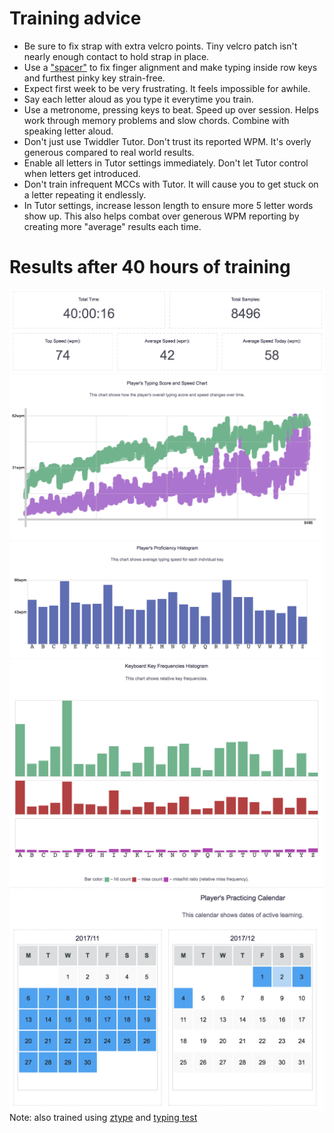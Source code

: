 # Training advice
* Be sure to fix strap with extra velcro points. Tiny velcro patch isn't nearly enough contact to hold strap in place.
* Use a ["spacer"](https://github.com/lancegatlin/typemax/blob/master/spacer.md) to fix finger alignment and make typing inside row keys and furthest pinky key strain-free.
* Expect first week to be very frustrating. It feels impossible for awhile.
* Say each letter aloud as you type it everytime you train.
* Use a metronome, pressing keys to beat. Speed up over session. Helps work through memory problems and slow chords. Combine with speaking letter aloud.
* Don't just use Twiddler Tutor. Don't trust its reported WPM. It's overly generous compared to real world results.
* Enable all letters in Tutor settings immediately. Don't let Tutor control when letters get introduced.
* Don't train infrequent MCCs with Tutor. It will cause you to get stuck on a letter repeating it endlessly.
* In Tutor settings, increase lesson length to ensure more 5 letter words show up. This also helps combat over generous WPM reporting by creating more "average" results each time.
# Results after 40 hours of training
![training stats](https://github.com/lancegatlin/typemax/blob/master/training/40hrs/Screen%20Shot%202017-12-04%20at%208.30.46%20PM.png?raw=true)
![wpm](https://github.com/lancegatlin/typemax/blob/master/training/40hrs/Screen%20Shot%202017-12-04%20at%208.30.59%20PM.png?raw=true)
![prof](https://github.com/lancegatlin/typemax/blob/master/training/40hrs/Screen%20Shot%202017-12-04%20at%208.31.24%20PM.png?raw=true)
![key_freqs](https://github.com/lancegatlin/typemax/blob/master/training/40hrs/Screen%20Shot%202017-12-04%20at%208.31.34%20PM.png?raw=true)
![practice_calendar](https://github.com/lancegatlin/typemax/blob/master/training/40hrs/Screen%20Shot%202017-12-04%20at%208.31.45%20PM.png?raw=true)
Note: also trained using [ztype](http://zty.pe) and [typing test](https://www.livechatinc.com/typing-speed-test/#/)
